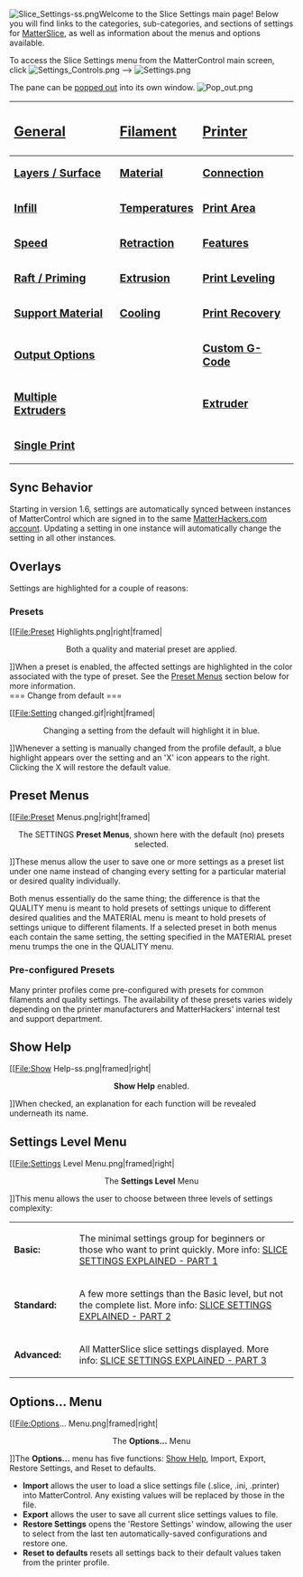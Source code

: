   
![Slice\_Settings-ss.png](http://wiki.mattercontrol.com/images/5/57/Slice_Settings-ss.png
"Slice_Settings-ss.png")Welcome to the Slice Settings main page\! Below
you will find links to the categories, sub-categories, and sections of
settings for [MatterSlice](matterslice.md), as well as
information about the menus and options available.

To access the Slice Settings menu from the MatterControl main screen,
click ![Settings\_Controls.png](http://wiki.mattercontrol.com/images/4/42/Settings_Controls.png
"Settings_Controls.png") --\> ![Settings.png](http://wiki.mattercontrol.com/images/9/91/Settings.png
"Settings.png")

The pane can be [popped out](pop-out.md) into its own window.
![Pop\_out.png](http://wiki.mattercontrol.com/images/7/74/Pop_out.png "Pop_out.png")

<table>
<thead>
<tr class="header">
<th><h2 style="text-align:left;">
<p><a href="General" title="wikilink">General</a></p>
</h2></th>
<th><h2 style="text-align:left;">
<p><a href="Filament" title="wikilink">Filament</a></p>
</h2></th>
<th><h2 style="text-align:left;">
<p><a href="Printer" title="wikilink">Printer</a></p>
</h2></th>
</tr>
</thead>
<tbody>
<tr class="odd">
<td><p><big><strong><a href="General/Layers-Surface" title="wikilink">Layers / Surface</a></strong></big></p></td>
<td><p><big><strong><a href="Filament/Material" title="wikilink">Material</a></strong></big></p></td>
<td><p><big><strong><a href="Printer/Connection" title="wikilink">Connection</a></strong></big></p></td>
</tr>
<tr class="even">
<td><p><big><strong><a href="General/Infill" title="wikilink">Infill</a></strong></big></p></td>
<td><p><big><strong><a href="Filament/Temperatures" title="wikilink">Temperatures</a></strong></big></p></td>
<td><p><big><strong><a href="Printer/Print_Area" title="wikilink">Print Area</a></strong></big></p></td>
</tr>
<tr class="odd">
<td><p><big><strong><a href="General/Speed" title="wikilink">Speed</a></strong></big></p></td>
<td><p><big><strong><a href="Filament/Retraction" title="wikilink">Retraction</a></strong></big></p></td>
<td><p><big><strong><a href="Printer/Features" title="wikilink">Features</a></strong></big></p></td>
</tr>
<tr class="even">
<td><p><big><strong><a href="General/Raft-Priming" title="wikilink">Raft / Priming</a></strong></big></p></td>
<td><p><big><strong><a href="Filament/Extrusion" title="wikilink">Extrusion</a></strong></big></p></td>
<td><p><big><strong><a href="Printer/Print_Leveling" title="wikilink">Print Leveling</a></strong></big></p></td>
</tr>
<tr class="odd">
<td><p><big><strong><a href="General/Support_Material" title="wikilink">Support Material</a></strong></big></p></td>
<td><p><big><strong><a href="Filament/Cooling" title="wikilink">Cooling</a></strong></big></p></td>
<td><p><big><strong><a href="Printer/Print_Recovery" title="wikilink">Print Recovery</a></strong></big></p></td>
</tr>
<tr class="even">
<td><p><big><strong><a href="General/Output_Options" title="wikilink">Output Options</a></strong></big></p></td>
<td></td>
<td><p><big><strong><a href="Printer/Custom_G-Code" title="wikilink">Custom G-Code</a></strong></big></p></td>
</tr>
<tr class="odd">
<td><p><big><strong><a href="General/Multiple_Extruders" title="wikilink">Multiple Extruders</a></strong></big></p></td>
<td></td>
<td><p><big><strong><a href="Printer/Extruder" title="wikilink">Extruder</a></strong></big></p></td>
</tr>
<tr class="even">
<td><p><big><strong><a href="General/Single_Print" title="wikilink">Single Print</a></strong></big></p></td>
<td></td>
<td></td>
</tr>
</tbody>
</table>

  

## Sync Behavior

Starting in version 1.6, settings are automatically synced between
instances of MatterControl which are signed in to the same
[MatterHackers.com account](matterhackers.com-account.md).
Updating a setting in one instance will automatically change the setting
in all other instances.

## Overlays

Settings are highlighted for a couple of reasons:

### Presets

\[\[<File:Preset> Highlights.png|right|framed|

<center>

Both a quality and material preset are applied.

</center>

\]\]When a preset is enabled, the affected settings are highlighted in
the color associated with the type of preset. See the [Preset
Menus](#Preset_Menus) section below for more information.  
\=== Change from default ===

\[\[<File:Setting> changed.gif|right|framed|

<center>

Changing a setting from the default will highlight it in blue.

</center>

\]\]Whenever a setting is manually changed from the profile default, a
blue highlight appears over the setting and an 'X' icon appears to the
right. Clicking the X will restore the default value.  

## Preset Menus

\[\[<File:Preset> Menus.png|right|framed|

<center>

The SETTINGS **Preset Menus**, shown here with the default (no) presets
selected.

</center>

\]\]These menus allow the user to save one or more settings as a preset
list under one name instead of changing every setting for a particular
material or desired quality individually.

Both menus essentially do the same thing; the difference is that the
QUALITY menu is meant to hold presets of settings unique to different
desired qualities and the MATERIAL menu is meant to hold presets of
settings unique to different filaments. If a selected preset in both
menus each contain the same setting, the setting specified in the
MATERIAL preset menu trumps the one in the QUALITY menu.

### Pre-configured Presets

Many printer profiles come pre-configured with presets for common
filaments and quality settings. The availability of these presets varies
widely depending on the printer manufacturers and MatterHackers'
internal test and support department.  

## Show Help

\[\[<File:Show> Help-ss.png|framed|right|

<center>

**Show Help** enabled.

</center>

\]\]When checked, an explanation for each function will be revealed
underneath its name.

  

## Settings Level Menu

\[\[<File:Settings> Level Menu.png|framed|right|

<center>

The **Settings Level** Menu

</center>

\]\]This menu allows the user to choose between three levels of settings
complexity:

  

<table>
<tbody>
<tr class="odd">
<td><p><strong>Basic:</strong></p></td>
<td></td>
<td><p>The minimal settings group for beginners or those who want to print quickly. More info: <a href="https://www.matterhackers.com/articles/slice-settings-explained-part-1">SLICE SETTINGS EXPLAINED - PART 1</a></p></td>
</tr>
<tr class="even">
<td><p><strong>Standard:</strong></p></td>
<td></td>
<td><p>A few more settings than the Basic level, but not the complete list. More info: <a href="https://www.matterhackers.com/articles/slice-settings-explained-part-2">SLICE SETTINGS EXPLAINED - PART 2</a></p></td>
</tr>
<tr class="odd">
<td><p><strong>Advanced:</strong></p></td>
<td></td>
<td><p>All MatterSlice slice settings displayed. More info: <a href="https://www.matterhackers.com/articles/slice-settings-explained---part-3">SLICE SETTINGS EXPLAINED - PART 3</a></p></td>
</tr>
</tbody>
</table>

  

## Options... Menu

\[\[<File:Options>... Menu.png|framed|right|

<center>

The **Options...** Menu

</center>

\]\]The **Options...** menu has five functions: [Show
Help](#Show_Help), Import, Export, Restore Settings, and
Reset to defaults.

  - **Import** allows the user to load a slice settings file (.slice,
    .ini, .printer) into MatterControl. Any existing values will be
    replaced by those in the file.
  - **Export** allows the user to save all current slice settings values
    to file.
  - **Restore Settings** opens the 'Restore Settings' window, allowing
    the user to select from the last ten automatically-saved
    configurations and restore one.
  - **Reset to defaults** resets all settings back to their default
    values taken from the printer profile.

